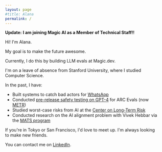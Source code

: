 ```yaml
---
layout: page
#title: Alana
permalink: /
---
```


**Update:**
**I am joining Magic AI as a Member of Technical Staff!!**

Hi! I'm Alana.

My goal is to make the future awesome.

Currently, I do this by building LLM evals at Magic.dev.

I'm on a leave of absence from Stanford University, where I studied Computer Science.

In the past, I have:
- Built systems to catch bad actors for [WhatsApp](https://faq.whatsapp.com/1805617343145907)
- Conducted [pre-release safety testing on GPT-4](https://metr.org/blog/2023-08-01-new-report/) for ARC Evals (now [METR](https://metr.org/blog/2023-12-04-metr-announcement/))
- Studied worst-case risks from AI at the [Center on Long-Term Risk](https://longtermrisk.org/)
- Conducted research on the AI alignment problem with Vivek Hebbar via the [MATS program](https://www.matsprogram.org/)

If you're in Tokyo or San Francisco, I'd love to meet up. I'm always looking to make new friends.

You can contact me on [LinkedIn](https://linkedin.com/in/alana-xiang).
